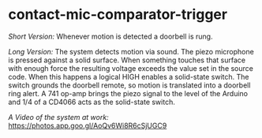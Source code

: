 # contact-mic-comparator-trigger
*Short Version:* Whenever motion is detected a doorbell is rung.

*Long Version:* The system detects motion via sound. The piezo microphone is pressed against a solid surface. When something touches that surface with enough force the resulting voltage exceeds the value set in the source code. When this happens a logical HIGH enables a solid-state switch. The switch grounds the doorbell remote, so motion is translated into a doorbell ring alert.
A 741 op-amp brings the piezo signal to the level of the Arduino and 1/4 of a CD4066 acts as the solid-state switch. 

*A Video of the system at work:* https://photos.app.goo.gl/AoQv6Wi8R6cSjUGC9
